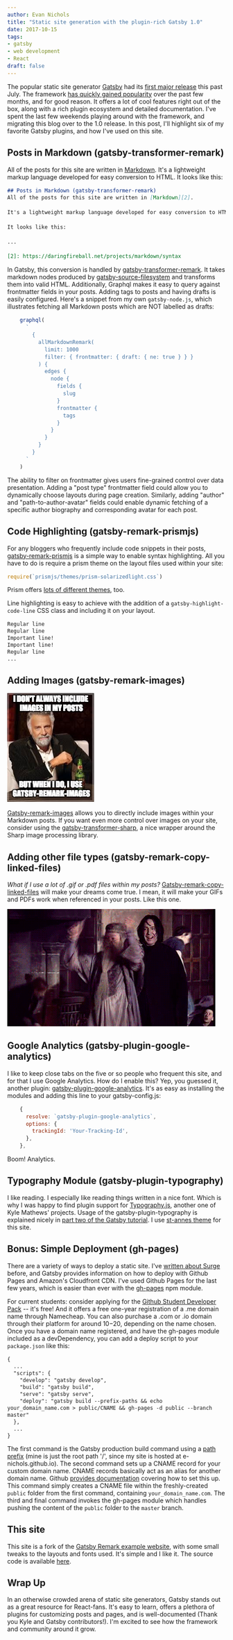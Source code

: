 ```yaml
---
author: Evan Nichols
title: "Static site generation with the plugin-rich Gatsby 1.0"
date: 2017-10-15
tags:
- gatsby
- web development
- React
draft: false
---
```


The popular static site generator [Gatsby][14] had its [first major release][25] this past July. The framework [has quickly gained popularity][1] over the past few months, and for good reason. It offers a lot of cool features right out of the box, along with a rich plugin ecosystem and detailed documentation. I've spent the last few weekends playing around with the framework, and migrating this blog over to the 1.0 release. In this post, I'll highlight six of my favorite Gatsby plugins, and how I've used on this site.

## Posts in Markdown (gatsby-transformer-remark)
All of the posts for this site are written in [Markdown][2]. It's a lightweight markup language developed for easy conversion to HTML. It looks like this:

```markdown
## Posts in Markdown (gatsby-transformer-remark)
All of the posts for this site are written in [Markdown][2].

It's a lightweight markup language developed for easy conversion to HTML.

It looks like this:

...

[2]: https://daringfireball.net/projects/markdown/syntax
```

In Gatsby, this conversion is handled by [gatsby-transformer-remark][15]. It takes markdown nodes produced by [gatsby-source-filesystem][16] and transforms them into valid HTML. Additionally, Graphql makes it easy to query against frontmatter fields in your posts. Adding tags to posts and having drafts is easily configured. Here's a snippet from my own ```gatsby-node.js```, which illustrates fetching all Markdown posts which are NOT labelled as drafts:

```js
    graphql(
      `
        {
          allMarkdownRemark(
            limit: 1000
            filter: { frontmatter: { draft: { ne: true } } }
          ) {
            edges {
              node {
                fields {
                  slug
                }
                frontmatter {
                  tags
                }
              }
            }
          }
        }
      `
    )
```

The ability to filter on frontmatter gives users fine-grained control over data presentation. Adding a "post type" frontmatter field could allow you to dynamically choose layouts during page creation. Similarly, adding "author" and "path-to-author-avatar" fields could enable dynamic fetching of a specific author biography and corresponding avatar for each post.

## Code Highlighting (gatsby-remark-prismjs)
For any bloggers who frequently include code snippets in their posts, [gatsby-remark-prismjs][3] is a simple way to enable syntax highlighting. All you have to do is require a prism theme on the layout files used within your site:

```js
require(`prismjs/themes/prism-solarizedlight.css`)
```

Prism offers [lots of different themes][5], too.

Line highlighting is easy to achieve with the addition of a ```gatsby-highlight-code-line``` CSS class and including it on your layout.

```js{3-4}
Regular line
Regular line
Important line!
Important line!
Regular line
...
```

## Adding Images (gatsby-remark-images)
![](gatsby-remark-images.jpg)

[Gatsby-remark-images][6] allows you to directly include images within your Markdown posts. If you want even more control over images on your site, consider using the [gatsby-transformer-sharp][8], a nice wrapper around the Sharp image processing library.

## Adding other file types (gatsby-remark-copy-linked-files)
*What if I use a lot of .gif or .pdf files within my posts?* [Gatsby-remark-copy-linked-files][18] will make your dreams come true. I mean, it will make your GIFs and PDFs work when referenced in your posts. Like this one.

![](dumblerage.gif)

## Google Analytics (gatsby-plugin-google-analytics)
I like to keep close tabs on the five or so people who frequent this site, and for that I use Google Analytics. How do I enable this? Yep, you guessed it, another plugin: [gatsby-plugin-google-analytics][13]. It's as easy as installing the modules and adding this line to your gatsby-config.js:

```js
    {
      resolve: `gatsby-plugin-google-analytics`,
      options: {
        trackingId: 'Your-Tracking-Id',
      },
    },
```

Boom! Analytics.

## Typography Module (gatsby-plugin-typography)
I like reading. I especially like reading things written in a nice font. Which is why I was happy to find plugin support for [Typography.js][17], another one of Kyle Mathews' projects. Usage of the gatsby-plugin-typography is explained nicely in [part two of the Gatsby tutorial][10]. I use [st-annes theme][11] for this site.

## Bonus: Simple Deployment (gh-pages)
There are a variety of ways to deploy a static site. I've [written about Surge][26] before, and Gatsby provides information on how to deploy with Github Pages and Amazon's Cloudfront CDN. I've used Github Pages for the last few years, which is easier than ever with the [gh-pages][20] npm module.

For current students: consider applying for the [Github Student Developer Pack][19] -- it's free! And it offers a free one-year registration of a .me domain name through Namecheap. You can also purchase a .com or .io domain through their platform for around $10-$20, depending on the name chosen. Once you have a domain name registered, and have the gh-pages module included as a devDependency, you can add a deploy script to your ```package.json``` like this:

```js{7-8}
{
  ...
  "scripts": {
    "develop": "gatsby develop",
    "build": "gatsby build",
    "serve": "gatsby serve",
    "deploy": "gatsby build --prefix-paths && echo your_domain_name.com > public/CNAME && gh-pages -d public --branch master"
  },
  ...
}
```
The first command is the Gatsby production build command using a [path prefix][23] (mine is just the root path '/', since my site is hosted at e-nichols.github.io). The second command sets up a CNAME record for your custom domain name. CNAME records basically act as an alias for another domain name. Github [provides documentation][22] covering how to set this up. This command simply creates a CNAME file within the freshly-created ```public``` folder from the first command, containing ```your_domain_name.com```. The third and final command invokes the gh-pages module which handles pushing the content of the ```public``` folder to the ```master``` branch.

## This site
This site is a fork of the [Gatsby Remark example website][21], with some small tweaks to the layouts and fonts used. It's simple and I like it. The source code is available [here][24].

## Wrap Up
In an otherwise crowded arena of static site generators, Gatsby stands out as a great resource for React-fans. It's easy to learn, offers a plethora of plugins for customizing posts and pages, and is well-documented (Thank you Kyle and Gatsby contributors!). I'm excited to see how the framework and community around it grow.

[1]: https://www.gatsbyjs.org/blog/2017-09-21-community-roundup-1/
[2]: https://daringfireball.net/projects/markdown/syntax
[3]: https://www.gatsbyjs.org/packages/gatsby-remark-prismjs/
[4]: https://www.staticgen.com/
[5]: http://prismjs.com/test.html
[6]: https://www.gatsbyjs.org/packages/gatsby-remark-images/
[7]: https://image-processing.gatsbyjs.org/
[8]: https://www.gatsbyjs.org/packages/gatsby-transformer-sharp/
[9]: http://kyleamathews.github.io/typography.js/
[10]: https://www.gatsbyjs.org/tutorial/part-two/
[11]: https://github.com/KyleAMathews/typography.js/tree/master/packages/typography-theme-st-annes
[12]: https://www.gatsbyjs.org/tutorial/
[13]: https://www.gatsbyjs.org/packages/gatsby-plugin-google-analytics/
[14]: https://github.com/gatsbyjs/gatsby
[15]: https://www.gatsbyjs.org/packages/gatsby-transformer-remark/
[16]: https://www.gatsbyjs.org/packages/gatsby-source-filesystem/
[17]: http://kyleamathews.github.io/typography.js/
[18]: https://www.gatsbyjs.org/packages/gatsby-remark-copy-linked-files/
[19]: https://education.github.com/pack
[20]: https://www.npmjs.com/package/gh-pages
[21]: https://using-remark.gatsbyjs.org/
[22]: https://help.github.com/articles/quick-start-setting-up-a-custom-domain/
[23]: https://www.gatsbyjs.org/docs/path-prefix/
[24]: https://github.com/e-nichols/e-nichols.github.io/tree/dev
[25]: https://www.gatsbyjs.org/blog/gatsby-v1/
[26]: http://etnichols.com/react-quotebook-tutorial/#deploy-using-surge
